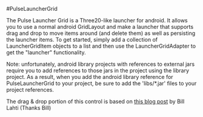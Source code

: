 #PulseLauncherGrid

The Pulse Launcher Grid is a Three20-like launcher for android.  It allows you to use a normal android GridLayout and make a launcher that supports drag
and drop to move items around (and delete them) as well as persisting the launcher items.  To get started, simply add a collection of LauncherGridItem objects
to a list and then use the LauncherGridAdapter to get the "launcher" functionality.  

Note: unfortunately, android library projects with references to external jars require you to add references to those jars in the project using the library project.
As a result, when you add the android library reference for PulseLauncherGrid to your project, be sure to add the 'libs/*.jar' files to your project references.

The drag & drop portion of this control is based on [this blog post][bills_post] by Bill Lahti (Thanks Bill)


[bills_post]: http://blahti.wordpress.com/2011/10/03/drag-drop-for-android-gridview/